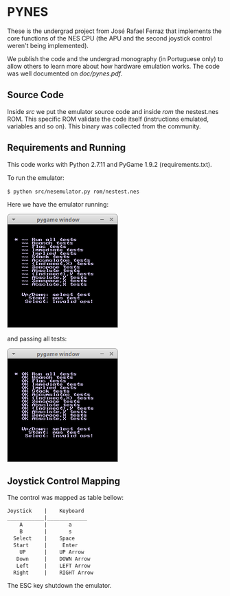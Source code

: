 # PYNES

These is the  undergrad project from José Rafael  Ferraz that implements
the core functions  of the NES  CPU (the APU and the second joystick control 
weren't being implemented).

We publish the code and the undergrad monography (in Portuguese only) to
allow  others to  learn more  about how  hardware emulation works. The  code
was  well   documented  on *doc/pynes.pdf*.


## Source Code

Inside _src_  we put the  emulator source  code and inside  _rom_ the
nestest.nes  ROM. This specific ROM validate  the  code  itself  (instructions
emulated, variables and so on). This binary was collected from the community.


## Requirements and Running

This code works with Python 2.7.11 and PyGame 1.9.2 (requirements.txt). 

To run the emulator:

`
$ python src/nesemulator.py rom/nestest.nes
`

Here we have the emulator running:

![running](https://raw.githubusercontent.com/condector/pynes/master/img/nesrunning.png)

and passing all tests:

![running](https://raw.githubusercontent.com/condector/pynes/master/img/nesrunningok.png)


## Joystick Control Mapping


The control was mapped as table bellow:

    Joystick    |    Keyboard
    ____________|_____________
        A       |       a
        B       |       s
      Select    |    Space
      Start     |     Enter
        UP      |    UP Arrow
       Down     |    DOWN Arrow
       Left     |    LEFT Arrow
      Right     |    RIGHT Arrow

The ESC key shutdown the emulator.
